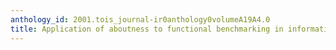 ```yaml
---
anthology_id: 2001.tois_journal-ir0anthology0volumeA19A4.0
title: Application of aboutness to functional benchmarking in information retrieval
---
```

